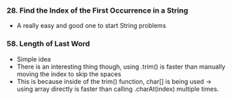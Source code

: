 ### 28. Find the Index of the First Occurrence in a String 
* A really easy and good one to start String problems

### 58. Length of Last Word 
* Simple idea
* There is an interesting thing though, using .trim() is faster than manually moving the index to skip the spaces
* This is because inside of the trim() function, char[] is being used -> using array directly is faster than calling .charAt(index) multiple times. 

